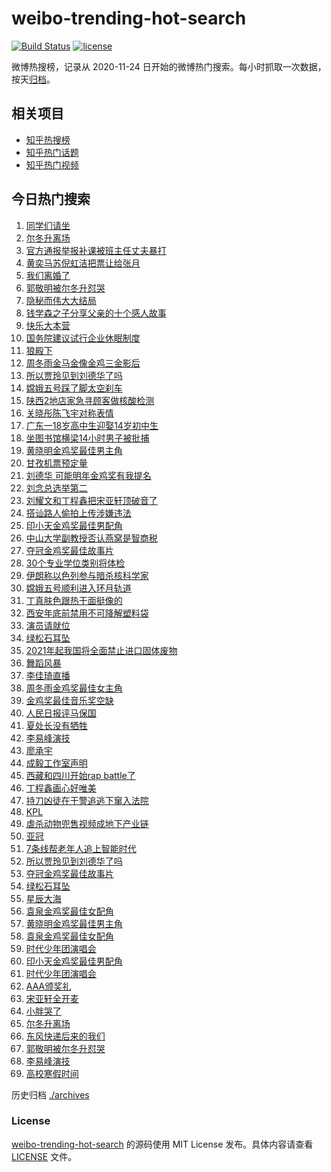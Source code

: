 # weibo-trending-hot-search

[![Build Status](https://github.com/justjavac/weibo-trending-hot-search/workflows/ci/badge.svg?branch=master)](https://github.com/justjavac/weibo-trending-hot-search/actions)
[![license](https://img.shields.io/github/license/justjavac/weibo-trending-hot-search)](https://github.com/justjavac/weibo-trending-hot-search/blob/master/LICENSE)

微博热搜榜，记录从 2020-11-24 日开始的微博热门搜索。每小时抓取一次数据，按天[归档](./archives)。

## 相关项目

- [知乎热搜榜](https://github.com/justjavac/zhihu-trending-top-search)
- [知乎热门话题](https://github.com/justjavac/zhihu-trending-hot-questions)
- [知乎热门视频](https://github.com/justjavac/zhihu-trending-hot-video)

## 今日热门搜索

<!-- BEGIN -->
<!-- 最后更新时间 Sun Nov 29 2020 07:14:03 GMT+0800 (CST) -->
1. [同学们请坐](https://s.weibo.com//weibo?q=%23%E5%90%8C%E5%AD%A6%E4%BB%AC%E8%AF%B7%E5%9D%90%23&Refer=new_time)
1. [尔冬升离场](https://s.weibo.com//weibo?q=%23%E5%B0%94%E5%86%AC%E5%8D%87%E7%A6%BB%E5%9C%BA%23&Refer=top)
1. [官方通报举报补课被班主任丈夫暴打](https://s.weibo.com//weibo?q=%23%E5%AE%98%E6%96%B9%E9%80%9A%E6%8A%A5%E4%B8%BE%E6%8A%A5%E8%A1%A5%E8%AF%BE%E8%A2%AB%E7%8F%AD%E4%B8%BB%E4%BB%BB%E4%B8%88%E5%A4%AB%E6%9A%B4%E6%89%93%23&Refer=top)
1. [黄奕马苏倪虹洁把票让给张月](https://s.weibo.com//weibo?q=%23%E9%BB%84%E5%A5%95%E9%A9%AC%E8%8B%8F%E5%80%AA%E8%99%B9%E6%B4%81%E6%8A%8A%E7%A5%A8%E8%AE%A9%E7%BB%99%E5%BC%A0%E6%9C%88%23&Refer=top)
1. [我们离婚了](https://s.weibo.com//weibo?q=%E6%88%91%E4%BB%AC%E7%A6%BB%E5%A9%9A%E4%BA%86&Refer=top)
1. [郭敬明被尔冬升怼哭](https://s.weibo.com//weibo?q=%23%E9%83%AD%E6%95%AC%E6%98%8E%E8%A2%AB%E5%B0%94%E5%86%AC%E5%8D%87%E6%80%BC%E5%93%AD%23&Refer=top)
1. [隐秘而伟大大结局](https://s.weibo.com//weibo?q=%23%E9%9A%90%E7%A7%98%E8%80%8C%E4%BC%9F%E5%A4%A7%E5%A4%A7%E7%BB%93%E5%B1%80%23&Refer=top)
1. [钱学森之子分享父亲的十个感人故事](https://s.weibo.com//weibo?q=%23%E9%92%B1%E5%AD%A6%E6%A3%AE%E4%B9%8B%E5%AD%90%E5%88%86%E4%BA%AB%E7%88%B6%E4%BA%B2%E7%9A%84%E5%8D%81%E4%B8%AA%E6%84%9F%E4%BA%BA%E6%95%85%E4%BA%8B%23&Refer=top)
1. [快乐大本营](https://s.weibo.com//weibo?q=%E5%BF%AB%E4%B9%90%E5%A4%A7%E6%9C%AC%E8%90%A5&Refer=top)
1. [国务院建议试行企业休眠制度](https://s.weibo.com//weibo?q=%E5%9B%BD%E5%8A%A1%E9%99%A2%E5%BB%BA%E8%AE%AE%E8%AF%95%E8%A1%8C%E4%BC%81%E4%B8%9A%E4%BC%91%E7%9C%A0%E5%88%B6%E5%BA%A6&Refer=top)
1. [狼殿下](https://s.weibo.com//weibo?q=%E7%8B%BC%E6%AE%BF%E4%B8%8B&Refer=top)
1. [周冬雨金马金像金鸡三金影后](https://s.weibo.com//weibo?q=%23%E5%91%A8%E5%86%AC%E9%9B%A8%E9%87%91%E9%A9%AC%E9%87%91%E5%83%8F%E9%87%91%E9%B8%A1%E4%B8%89%E9%87%91%E5%BD%B1%E5%90%8E%23&Refer=top)
1. [所以贾玲见到刘德华了吗](https://s.weibo.com//weibo?q=%E6%89%80%E4%BB%A5%E8%B4%BE%E7%8E%B2%E8%A7%81%E5%88%B0%E5%88%98%E5%BE%B7%E5%8D%8E%E4%BA%86%E5%90%97&Refer=top)
1. [嫦娥五号踩了脚太空刹车](https://s.weibo.com//weibo?q=%23%E5%AB%A6%E5%A8%A5%E4%BA%94%E5%8F%B7%E8%B8%A9%E4%BA%86%E8%84%9A%E5%A4%AA%E7%A9%BA%E5%88%B9%E8%BD%A6%23&Refer=top)
1. [陕西2地店家急寻顾客做核酸检测](https://s.weibo.com//weibo?q=%23%E9%99%95%E8%A5%BF2%E5%9C%B0%E5%BA%97%E5%AE%B6%E6%80%A5%E5%AF%BB%E9%A1%BE%E5%AE%A2%E5%81%9A%E6%A0%B8%E9%85%B8%E6%A3%80%E6%B5%8B%23&Refer=top)
1. [关晓彤陈飞宇对称表情](https://s.weibo.com//weibo?q=%23%E5%85%B3%E6%99%93%E5%BD%A4%E9%99%88%E9%A3%9E%E5%AE%87%E5%AF%B9%E7%A7%B0%E8%A1%A8%E6%83%85%23&Refer=top)
1. [广东一18岁高中生迎娶14岁初中生](https://s.weibo.com//weibo?q=%23%E5%B9%BF%E4%B8%9C%E4%B8%8018%E5%B2%81%E9%AB%98%E4%B8%AD%E7%94%9F%E8%BF%8E%E5%A8%B614%E5%B2%81%E5%88%9D%E4%B8%AD%E7%94%9F%23&Refer=top)
1. [坐图书馆横梁14小时男子被批捕](https://s.weibo.com//weibo?q=%E5%9D%90%E5%9B%BE%E4%B9%A6%E9%A6%86%E6%A8%AA%E6%A2%8114%E5%B0%8F%E6%97%B6%E7%94%B7%E5%AD%90%E8%A2%AB%E6%89%B9%E6%8D%95&Refer=top)
1. [黄晓明金鸡奖最佳男主角](https://s.weibo.com//weibo?q=%E9%BB%84%E6%99%93%E6%98%8E%E9%87%91%E9%B8%A1%E5%A5%96%E6%9C%80%E4%BD%B3%E7%94%B7%E4%B8%BB%E8%A7%92&Refer=top)
1. [甘孜机票预定量](https://s.weibo.com//weibo?q=%23%E7%94%98%E5%AD%9C%E6%9C%BA%E7%A5%A8%E9%A2%84%E5%AE%9A%E9%87%8F%23&Refer=top)
1. [刘德华 可能明年金鸡奖有我提名](https://s.weibo.com//weibo?q=%E5%88%98%E5%BE%B7%E5%8D%8E%20%E5%8F%AF%E8%83%BD%E6%98%8E%E5%B9%B4%E9%87%91%E9%B8%A1%E5%A5%96%E6%9C%89%E6%88%91%E6%8F%90%E5%90%8D&Refer=top)
1. [刘念总选举第二](https://s.weibo.com//weibo?q=%23%E5%88%98%E5%BF%B5%E6%80%BB%E9%80%89%E4%B8%BE%E7%AC%AC%E4%BA%8C%23&Refer=top)
1. [刘耀文和丁程鑫把宋亚轩顶破音了](https://s.weibo.com//weibo?q=%23%E5%88%98%E8%80%80%E6%96%87%E5%92%8C%E4%B8%81%E7%A8%8B%E9%91%AB%E6%8A%8A%E5%AE%8B%E4%BA%9A%E8%BD%A9%E9%A1%B6%E7%A0%B4%E9%9F%B3%E4%BA%86%23&Refer=top)
1. [搭讪路人偷拍上传涉嫌违法](https://s.weibo.com//weibo?q=%23%E6%90%AD%E8%AE%AA%E8%B7%AF%E4%BA%BA%E5%81%B7%E6%8B%8D%E4%B8%8A%E4%BC%A0%E6%B6%89%E5%AB%8C%E8%BF%9D%E6%B3%95%23&Refer=top)
1. [印小天金鸡奖最佳男配角](https://s.weibo.com//weibo?q=%E5%8D%B0%E5%B0%8F%E5%A4%A9%E9%87%91%E9%B8%A1%E5%A5%96%E6%9C%80%E4%BD%B3%E7%94%B7%E9%85%8D%E8%A7%92&Refer=top)
1. [中山大学副教授否认燕窝是智商税](https://s.weibo.com//weibo?q=%23%E4%B8%AD%E5%B1%B1%E5%A4%A7%E5%AD%A6%E5%89%AF%E6%95%99%E6%8E%88%E5%90%A6%E8%AE%A4%E7%87%95%E7%AA%9D%E6%98%AF%E6%99%BA%E5%95%86%E7%A8%8E%23&Refer=top)
1. [夺冠金鸡奖最佳故事片](https://s.weibo.com//weibo?q=%E5%A4%BA%E5%86%A0%E9%87%91%E9%B8%A1%E5%A5%96%E6%9C%80%E4%BD%B3%E6%95%85%E4%BA%8B%E7%89%87&Refer=top)
1. [30个专业学位类别将体检](https://s.weibo.com//weibo?q=%2330%E4%B8%AA%E4%B8%93%E4%B8%9A%E5%AD%A6%E4%BD%8D%E7%B1%BB%E5%88%AB%E5%B0%86%E4%BD%93%E6%A3%80%23&Refer=top)
1. [伊朗称以色列参与暗杀核科学家](https://s.weibo.com//weibo?q=%E4%BC%8A%E6%9C%97%E7%A7%B0%E4%BB%A5%E8%89%B2%E5%88%97%E5%8F%82%E4%B8%8E%E6%9A%97%E6%9D%80%E6%A0%B8%E7%A7%91%E5%AD%A6%E5%AE%B6&Refer=top)
1. [嫦娥五号顺利进入环月轨道](https://s.weibo.com//weibo?q=%23%E5%AB%A6%E5%A8%A5%E4%BA%94%E5%8F%B7%E9%A1%BA%E5%88%A9%E8%BF%9B%E5%85%A5%E7%8E%AF%E6%9C%88%E8%BD%A8%E9%81%93%23&Refer=top)
1. [丁真肤色跟热干面挺像的](https://s.weibo.com//weibo?q=%23%E4%B8%81%E7%9C%9F%E8%82%A4%E8%89%B2%E8%B7%9F%E7%83%AD%E5%B9%B2%E9%9D%A2%E6%8C%BA%E5%83%8F%E7%9A%84%23&Refer=top)
1. [西安年底前禁用不可降解塑料袋](https://s.weibo.com//weibo?q=%23%E8%A5%BF%E5%AE%89%E5%B9%B4%E5%BA%95%E5%89%8D%E7%A6%81%E7%94%A8%E4%B8%8D%E5%8F%AF%E9%99%8D%E8%A7%A3%E5%A1%91%E6%96%99%E8%A2%8B%23&Refer=top)
1. [演员请就位](https://s.weibo.com//weibo?q=%E6%BC%94%E5%91%98%E8%AF%B7%E5%B0%B1%E4%BD%8D&Refer=top)
1. [绿松石耳坠](https://s.weibo.com//weibo?q=%23%E7%BB%BF%E6%9D%BE%E7%9F%B3%E8%80%B3%E5%9D%A0%23&Refer=top)
1. [2021年起我国将全面禁止进口固体废物](https://s.weibo.com//weibo?q=%232021%E5%B9%B4%E8%B5%B7%E6%88%91%E5%9B%BD%E5%B0%86%E5%85%A8%E9%9D%A2%E7%A6%81%E6%AD%A2%E8%BF%9B%E5%8F%A3%E5%9B%BA%E4%BD%93%E5%BA%9F%E7%89%A9%23&Refer=top)
1. [舞蹈风暴](https://s.weibo.com//weibo?q=%E8%88%9E%E8%B9%88%E9%A3%8E%E6%9A%B4&Refer=top)
1. [李佳琦直播](https://s.weibo.com//weibo?q=%E6%9D%8E%E4%BD%B3%E7%90%A6%E7%9B%B4%E6%92%AD&Refer=top)
1. [周冬雨金鸡奖最佳女主角](https://s.weibo.com//weibo?q=%23%E5%91%A8%E5%86%AC%E9%9B%A8%E9%87%91%E9%B8%A1%E5%A5%96%E6%9C%80%E4%BD%B3%E5%A5%B3%E4%B8%BB%E8%A7%92%23&Refer=top)
1. [金鸡奖最佳音乐奖空缺](https://s.weibo.com//weibo?q=%23%E9%87%91%E9%B8%A1%E5%A5%96%E6%9C%80%E4%BD%B3%E9%9F%B3%E4%B9%90%E5%A5%96%E7%A9%BA%E7%BC%BA%23&Refer=top)
1. [人民日报评马保国](https://s.weibo.com//weibo?q=%23%E4%BA%BA%E6%B0%91%E6%97%A5%E6%8A%A5%E8%AF%84%E9%A9%AC%E4%BF%9D%E5%9B%BD%23&Refer=top)
1. [夏处长没有牺牲](https://s.weibo.com//weibo?q=%23%E5%A4%8F%E5%A4%84%E9%95%BF%E6%B2%A1%E6%9C%89%E7%89%BA%E7%89%B2%23&Refer=top)
1. [李易峰演技](https://s.weibo.com//weibo?q=%23%E6%9D%8E%E6%98%93%E5%B3%B0%E6%BC%94%E6%8A%80%23&Refer=top)
1. [廖承宇](https://s.weibo.com//weibo?q=%E5%BB%96%E6%89%BF%E5%AE%87&Refer=top)
1. [成毅工作室声明](https://s.weibo.com//weibo?q=%E6%88%90%E6%AF%85%E5%B7%A5%E4%BD%9C%E5%AE%A4%E5%A3%B0%E6%98%8E&Refer=top)
1. [西藏和四川开始rap battle了](https://s.weibo.com//weibo?q=%E8%A5%BF%E8%97%8F%E5%92%8C%E5%9B%9B%E5%B7%9D%E5%BC%80%E5%A7%8Brap%20battle%E4%BA%86&Refer=top)
1. [丁程鑫画心好唯美](https://s.weibo.com//weibo?q=%23%E4%B8%81%E7%A8%8B%E9%91%AB%E7%94%BB%E5%BF%83%E5%A5%BD%E5%94%AF%E7%BE%8E%23&Refer=top)
1. [持刀凶徒在干警追逃下窜入法院](https://s.weibo.com//weibo?q=%23%E6%8C%81%E5%88%80%E5%87%B6%E5%BE%92%E5%9C%A8%E5%B9%B2%E8%AD%A6%E8%BF%BD%E9%80%83%E4%B8%8B%E7%AA%9C%E5%85%A5%E6%B3%95%E9%99%A2%23&Refer=top)
1. [KPL](https://s.weibo.com//weibo?q=KPL&Refer=top)
1. [虐杀动物兜售视频成地下产业链](https://s.weibo.com//weibo?q=%23%E8%99%90%E6%9D%80%E5%8A%A8%E7%89%A9%E5%85%9C%E5%94%AE%E8%A7%86%E9%A2%91%E6%88%90%E5%9C%B0%E4%B8%8B%E4%BA%A7%E4%B8%9A%E9%93%BE%23&Refer=top)
1. [亚冠](https://s.weibo.com//weibo?q=%E4%BA%9A%E5%86%A0&Refer=top)
1. [7条线帮老年人追上智能时代](https://s.weibo.com//weibo?q=%237%E6%9D%A1%E7%BA%BF%E5%B8%AE%E8%80%81%E5%B9%B4%E4%BA%BA%E8%BF%BD%E4%B8%8A%E6%99%BA%E8%83%BD%E6%97%B6%E4%BB%A3%23&Refer=new_time)
1. [所以贾玲见到刘德华了吗](https://s.weibo.com//weibo?q=%23%E6%89%80%E4%BB%A5%E8%B4%BE%E7%8E%B2%E8%A7%81%E5%88%B0%E5%88%98%E5%BE%B7%E5%8D%8E%E4%BA%86%E5%90%97%23&Refer=top)
1. [夺冠金鸡奖最佳故事片](https://s.weibo.com//weibo?q=%23%E5%A4%BA%E5%86%A0%E9%87%91%E9%B8%A1%E5%A5%96%E6%9C%80%E4%BD%B3%E6%95%85%E4%BA%8B%E7%89%87%23&Refer=top)
1. [绿松石耳坠](https://s.weibo.com//weibo?q=%E7%BB%BF%E6%9D%BE%E7%9F%B3%E8%80%B3%E5%9D%A0&Refer=top)
1. [星辰大海](https://s.weibo.com//weibo?q=%E6%98%9F%E8%BE%B0%E5%A4%A7%E6%B5%B7&Refer=top)
1. [袁泉金鸡奖最佳女配角](https://s.weibo.com//weibo?q=%23%E8%A2%81%E6%B3%89%E9%87%91%E9%B8%A1%E5%A5%96%E6%9C%80%E4%BD%B3%E5%A5%B3%E9%85%8D%E8%A7%92%23&Refer=top)
1. [黄晓明金鸡奖最佳男主角](https://s.weibo.com//weibo?q=%23%E9%BB%84%E6%99%93%E6%98%8E%E9%87%91%E9%B8%A1%E5%A5%96%E6%9C%80%E4%BD%B3%E7%94%B7%E4%B8%BB%E8%A7%92%23&Refer=top)
1. [袁泉金鸡奖最佳女配角](https://s.weibo.com//weibo?q=%E8%A2%81%E6%B3%89%E9%87%91%E9%B8%A1%E5%A5%96%E6%9C%80%E4%BD%B3%E5%A5%B3%E9%85%8D%E8%A7%92&Refer=top)
1. [时代少年团演唱会](https://s.weibo.com//weibo?q=%23%E6%97%B6%E4%BB%A3%E5%B0%91%E5%B9%B4%E5%9B%A2%E6%BC%94%E5%94%B1%E4%BC%9A%23&Refer=top)
1. [印小天金鸡奖最佳男配角](https://s.weibo.com//weibo?q=%23%E5%8D%B0%E5%B0%8F%E5%A4%A9%E9%87%91%E9%B8%A1%E5%A5%96%E6%9C%80%E4%BD%B3%E7%94%B7%E9%85%8D%E8%A7%92%23&Refer=top)
1. [时代少年团演唱会](https://s.weibo.com//weibo?q=%E6%97%B6%E4%BB%A3%E5%B0%91%E5%B9%B4%E5%9B%A2%E6%BC%94%E5%94%B1%E4%BC%9A&Refer=top)
1. [AAA颁奖礼](https://s.weibo.com//weibo?q=AAA%E9%A2%81%E5%A5%96%E7%A4%BC&Refer=top)
1. [宋亚轩全开麦](https://s.weibo.com//weibo?q=%23%E5%AE%8B%E4%BA%9A%E8%BD%A9%E5%85%A8%E5%BC%80%E9%BA%A6%23&Refer=top)
1. [小胖哭了](https://s.weibo.com//weibo?q=%E5%B0%8F%E8%83%96%E5%93%AD%E4%BA%86&Refer=top)
1. [尔冬升离场](https://s.weibo.com//weibo?q=%E5%B0%94%E5%86%AC%E5%8D%87%E7%A6%BB%E5%9C%BA&Refer=top)
1. [东风快递后来的我们](https://s.weibo.com//weibo?q=%E4%B8%9C%E9%A3%8E%E5%BF%AB%E9%80%92%E5%90%8E%E6%9D%A5%E7%9A%84%E6%88%91%E4%BB%AC&Refer=top)
1. [郭敬明被尔冬升怼哭](https://s.weibo.com//weibo?q=%E9%83%AD%E6%95%AC%E6%98%8E%E8%A2%AB%E5%B0%94%E5%86%AC%E5%8D%87%E6%80%BC%E5%93%AD&Refer=top)
1. [李易峰演技](https://s.weibo.com//weibo?q=%E6%9D%8E%E6%98%93%E5%B3%B0%E6%BC%94%E6%8A%80&Refer=top)
1. [高校寒假时间](https://s.weibo.com//weibo?q=%23%E9%AB%98%E6%A0%A1%E5%AF%92%E5%81%87%E6%97%B6%E9%97%B4%23&Refer=top)
<!-- END -->

历史归档 [./archives](./archives)

### License

[weibo-trending-hot-search](https://github.com/justjavac/weibo-trending-hot-search) 的源码使用 MIT License 发布。具体内容请查看 [LICENSE](./LICENSE) 文件。
